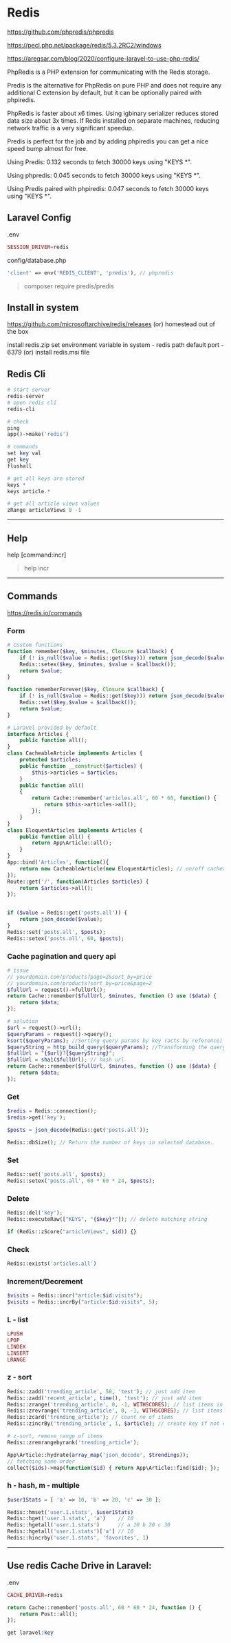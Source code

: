 # Redis

https://github.com/phpredis/phpredis

https://pecl.php.net/package/redis/5.3.2RC2/windows

https://aregsar.com/blog/2020/configure-laravel-to-use-php-redis/

PhpRedis is a PHP extension for communicating with the Redis storage.

Predis is the alternative for PhpRedis on pure PHP and does not require any additional C extension by default, but it can be optionally paired with phpiredis.

PhpRedis is faster about x6 times. Using igbinary serializer reduces stored data size about 3x times. If Redis installed on separate machines, reducing network traffic is a very significant speedup.

Predis is perfect for the job and by adding phpiredis you can get a nice speed bump almost for free.

Using Predis:
0.132 seconds to fetch 30000 keys using "KEYS *".

Using phpredis:
0.045 seconds to fetch 30000 keys using "KEYS *".

Using Predis paired with phpiredis:
0.047 seconds to fetch 30000 keys using "KEYS *".

## Laravel Config
.env
```php
SESSION_DRIVER=redis
```

config/database.php
```php
'client' => env('REDIS_CLIENT', 'predis'), // phpredis
```

> composer require predis/predis

## Install in system
https://github.com/microsoftarchive/redis/releases
(or)
homestead out of the box

install redis.zip
set environment variable in system - redis path
default port - 6379
(or)
install redis.msi file

## Redis Cli
```php
# start server
redis-server
# open redis cli
redis-cli

# check 
ping 
app()->make('redis')

# commands
set key val
get key
flushall

# get all keys are stored
keys *
keys article.*

# get all article views values
zRange articleViews 0 -1
```

---

## Help
help [command:incr]
> help incr

---

## Commands
https://redis.io/commands

### Form
```php
# Custom functions
function remember($key, $minutes, Closure $callback) {
    if (! is_null($value = Redis::get($key))) return json_decode($value);
    Redis::setex($key, $minutes, $value = $callback());
    return $value;
}

function rememberForever($key, Closure $callback) {
    if (! is_null($value = Redis::get($key))) return json_decode($value);
    Redis::set($key,$value = $callback());
    return $value;
}

# Laravel provided by default
interface Articles {
    public function all();
}
class CacheableArticle implements Articles {
    protected $articles;
    public function __construct($articles) {
        $this->articles = $articles;
    }
    public function all() 
    {
        return Cache::remember('articles.all', 60 * 60, function() {
            return $this->articles->all();
        });
    }
}
class EloquentArticles implements Articles {
    public function all() {
        return App\Article::all();
    }
}
App::bind('Articles', function(){
    return new CacheableArticle(new EloquentArticles); // on/off cacheable
});
Route::get('/', function(Articles $articles) {
    return $articles->all();
});


if ($value = Redis::get('posts.all')) {
    return json_decode($value);
}
Redis::set('posts.all', $posts);
Redis::setex('posts.all', 60, $posts);
```

### Cache pagination and query api
```php
# issue
// yourdomain.com/products?page=2&sort_by=price
// yourdomain.com/products?sort_by=price&page=2
$fullUrl = request()->fullUrl();
return Cache::remember($fullUrl, $minutes, function () use ($data) {
    return $data;
});

# solution
$url = request()->url();
$queryParams = request()->query();
ksort($queryParams); //Sorting query params by key (acts by reference)
$queryString = http_build_query($queryParams); //Transforming the query array to query string
$fullUrl = "{$url}?{$queryString}";
$fullUrl = sha1($fullUrl); // hash url
return Cache::remember($fullUrl, $minutes, function () use ($data) {
    return $data;
});
```

### Get
```php
$redis = Redis::connection();
$redis->get('key');

$posts = json_decode(Redis::get('posts.all'));

Redis::dbSize(); // Return the number of keys in selected database.
```

### Set
```php
Redis::set('posts.all', $posts);
Redis::setex('posts.all', 60 * 60 * 24, $posts);
```

### Delete
```php
Redis::del('key');
Redis::executeRaw(["KEYS", "{$key}*"]); // delete matching string

if (Redis::zScore("articleViews", $id)) {}
```

### Check
```php
Redis::exists('articles.all')
```

### Increment/Decrement
```php
$visits = Redis::incr("article:$id:visits");
$visits = Redis::incrBy("article:$id:visits", 5);
```

### L - list
```php
LPUSH
LPOP
LINDEX
LINSERT 
LRANGE
```

### z - sort
```php
Redis::zadd('trending_article', 50, 'test'); // just add item
Redis::zadd('recent_article', time(), 'test'); // just add item
Redis::zrange('trending_article', 0, -1, WITHSCORES); // list items in asc
Redis::zrevrange('trending_article', 0, -1, WITHSCORES); // list items in desc
Redis::zcard('trending_article'); // count no of items
Redis::zincrBy('trending_article', 1, $article); // create key if not exist and increment

# z-sort, remove range of items
Redis::zremrangebyrank('trending_article'); 

App\Article::hydrate(array_map('json_decode', $trendings));
// fetching same order
collect($ids)->map(function($id) { return App\Article::find($id); });
```

### h - hash, m - multiple
```php
$user1Stats = [ 'a' => 10, 'b' => 20, 'c' => 30 ];

Redis::hmset('user.1.stats', $user1Stats)
Redis::hget('user.1.stats', 'a')    // 10
Redis::hgetall('user.1.stats')      // a 10 b 20 c 30
Redis::hgetall('user.1.stats')['a'] // 10
Redis::hincrby('user.1.stats', 'favorites', 1)
```

---

## Use redis Cache Drive in Laravel:
.env
```php
CACHE_DRIVER=redis
```

```php
return Cache::remember('posts.all', 60 * 60 * 24, function () { 
    return Post::all(); 
}); 

get laravel:key
```

